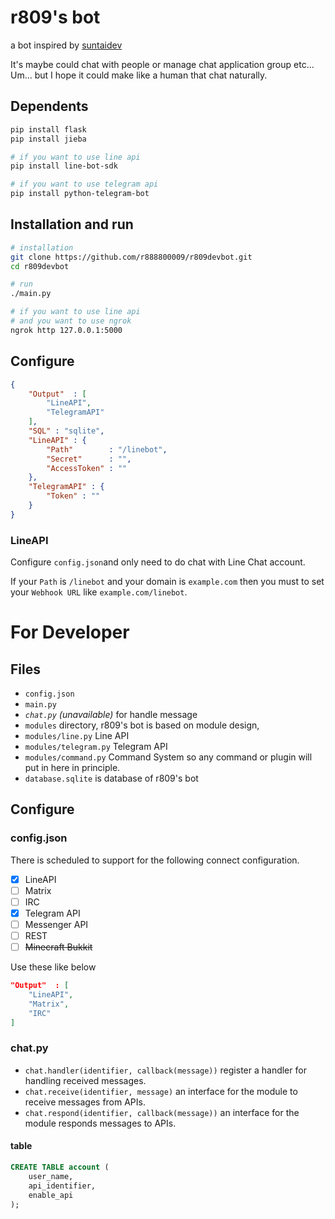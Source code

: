 # r809's bot
a bot inspired by [suntaidev](https://github.com/moontai0724/suntaidev)

It's maybe could chat with people or manage chat application group etc...
Um... but I hope it could make like a human that chat naturally.

## Dependents
``` bash
pip install flask   
pip install jieba 

# if you want to use line api
pip install line-bot-sdk

# if you want to use telegram api
pip install python-telegram-bot
```

## Installation and run
``` bash
# installation
git clone https://github.com/r888800009/r809devbot.git
cd r809devbot

# run
./main.py

# if you want to use line api
# and you want to use ngrok
ngrok http 127.0.0.1:5000
```

## Configure
``` Json
{
    "Output"  : [
        "LineAPI",
        "TelegramAPI"
    ],
    "SQL" : "sqlite",
    "LineAPI" : {
        "Path"        : "/linebot",
        "Secret"      : "",
        "AccessToken" : ""
    },
    "TelegramAPI" : {
        "Token" : ""
    }
}

```

### LineAPI
Configure `config.json`and only need to do chat with Line Chat account.

If your `Path` is `/linebot` and your domain is `example.com` then you
must to set your `Webhook URL` like `example.com/linebot`.

# For Developer
## Files
- `config.json`
- `main.py`
- *`chat.py` (unavailable)* for handle message
- `modules` directory, r809's bot is based on module design,
- `modules/line.py` Line API
- `modules/telegram.py` Telegram API 
- `modules/command.py` Command System
so any command or plugin will put in here in principle.
- `database.sqlite` is database of r809's bot 
<!-- - `core` is a source code of core of r809's bot -->

## Configure
### config.json
There is  scheduled to support for the following connect configuration.
- [x] LineAPI
- [ ] Matrix
- [ ] IRC
- [x] Telegram API
- [ ] Messenger API
- [ ] REST
- [ ] ~~Minecraft Bukkit~~

Use these like below
``` Json
"Output"  : [
    "LineAPI",
    "Matrix",
    "IRC"
]
```

### chat.py
- `chat.handler(identifier, callback(message))` register a handler for handling received messages. 
- `chat.receive(identifier, message)` an interface for the module to receive messages from APIs.
- `chat.respond(identifier, callback(message))` an interface for the module responds messages to APIs.
<!-- - `chat.trigger()`-->

#### table 
``` sql
CREATE TABLE account (
    user_name,
    api_identifier,
    enable_api
);

```
